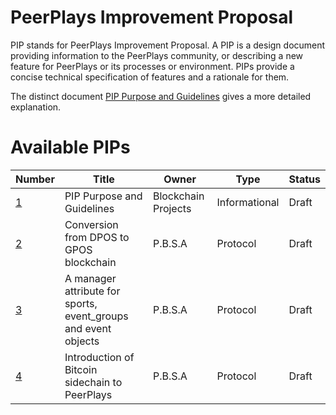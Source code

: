 # PeerPlays Improvement Proposal

PIP stands for PeerPlays Improvement Proposal. A PIP is a design
document providing information to the PeerPlays community, or describing
a new feature for PeerPlays or its processes or environment. PIPs
provide a concise technical specification of features and a rationale
for them.

The distinct document [PIP Purpose and Guidelines](pip-0001.md) gives a
more detailed explanation.

# Available PIPs

Number             | Title                                                    | Owner               | Type           | Status
-------------------|----------------------------------------------------------|---------------------|----------------|--------
[1](pip-0001.md)   | PIP Purpose and Guidelines                               | Blockchain Projects | Informational  | Draft
[2](pip-0002.md)   | Conversion from DPOS to GPOS blockchain                  | P.B.S.A             | Protocol       | Draft
[3](pip-0003.md)   | A manager attribute for sports, event_groups and event objects   | P.B.S.A             | Protocol       | Draft
[4](pip-0004.md)   | Introduction of Bitcoin sidechain to PeerPlays   | P.B.S.A             | Protocol       | Draft
